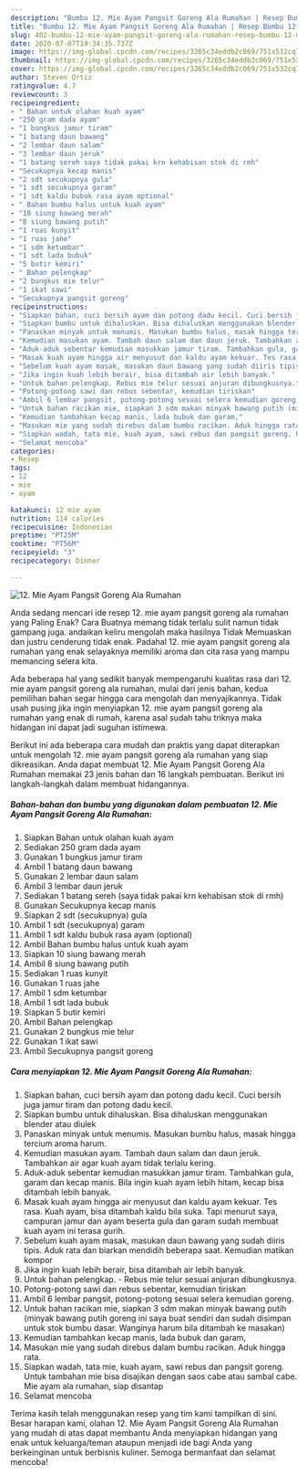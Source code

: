 ```yaml
---
description: "Bumbu 12. Mie Ayam Pangsit Goreng Ala Rumahan | Resep Bumbu 12. Mie Ayam Pangsit Goreng Ala Rumahan Yang Mudah Dan Praktis"
title: "Bumbu 12. Mie Ayam Pangsit Goreng Ala Rumahan | Resep Bumbu 12. Mie Ayam Pangsit Goreng Ala Rumahan Yang Mudah Dan Praktis"
slug: 402-bumbu-12-mie-ayam-pangsit-goreng-ala-rumahan-resep-bumbu-12-mie-ayam-pangsit-goreng-ala-rumahan-yang-mudah-dan-praktis
date: 2020-07-07T19:34:35.737Z
image: https://img-global.cpcdn.com/recipes/3265c34eddb2c069/751x532cq70/12-mie-ayam-pangsit-goreng-ala-rumahan-foto-resep-utama.jpg
thumbnail: https://img-global.cpcdn.com/recipes/3265c34eddb2c069/751x532cq70/12-mie-ayam-pangsit-goreng-ala-rumahan-foto-resep-utama.jpg
cover: https://img-global.cpcdn.com/recipes/3265c34eddb2c069/751x532cq70/12-mie-ayam-pangsit-goreng-ala-rumahan-foto-resep-utama.jpg
author: Steven Ortiz
ratingvalue: 4.7
reviewcount: 3
recipeingredient:
- " Bahan untuk olahan kuah ayam"
- "250 gram dada ayam"
- "1 bungkus jamur tiram"
- "1 batang daun bawang"
- "2 lembar daun salam"
- "3 lembar daun jeruk"
- "1 batang sereh saya tidak pakai krn kehabisan stok di rmh"
- "Secukupnya kecap manis"
- "2 sdt secukupnya gula"
- "1 sdt secukupnya garam"
- "1 sdt kaldu bubuk rasa ayam optional"
- " Bahan bumbu halus untuk kuah ayam"
- "10 siung bawang merah"
- "8 siung bawang putih"
- "1 ruas kunyit"
- "1 ruas jahe"
- "1 sdm ketumbar"
- "1 sdt lada bubuk"
- "5 butir kemiri"
- " Bahan pelengkap"
- "2 bungkus mie telur"
- "1 ikat sawi"
- "Secukupnya pangsit goreng"
recipeinstructions:
- "Siapkan bahan, cuci bersih ayam dan potong dadu kecil. Cuci bersih juga jamur tiram dan potong dadu kecil."
- "Siapkan bumbu untuk dihaluskan. Bisa dihaluskan menggunakan blender atau diulek"
- "Panaskan minyak untuk menumis. Masukan bumbu halus, masak hingga tercium aroma harum."
- "Kemudian masukan ayam. Tambah daun salam dan daun jeruk. Tambahkan air agar kuah ayam tidak terlalu kering."
- "Aduk-aduk sebentar kemudian masukkan jamur tiram. Tambahkan gula, garam dan kecap manis. Bila ingin kuah ayam lebih hitam, kecap bisa ditambah lebih banyak."
- "Masak kuah ayam hingga air menyusut dan kaldu ayam kekuar. Tes rasa. Kuah ayam, bisa ditambah kaldu bila suka. Tapi menurut saya, campuran jamur dan ayam beserta gula dan garam sudah membuat kuah ayam ini terasa gurih."
- "Sebelum kuah ayam masak, masukan daun bawang yang sudah diiris tipis. Aduk rata dan biarkan mendidih beberapa saat. Kemudian matikan kompor"
- "Jika ingin kuah lebih berair, bisa ditambah air lebih banyak."
- "Untuk bahan pelengkap. Rebus mie telur sesuai anjuran dibungkusnya."
- "Potong-potong sawi dan rebus sebentar, kemudian tiriskan"
- "Ambil 6 lembar pangsit, potong-potong sesuai selera kemudian goreng."
- "Untuk bahan racikan mie, siapkan 3 sdm makan minyak bawang putih (minyak bawang putih goreng ini saya buat sendiri dan sudah disimpan untuk stok bumbu dasar. Wanginya harum bila ditambah ke masakan)"
- "Kemudian tambahkan kecap manis, lada bubuk dan garam,"
- "Masukan mie yang sudah direbus dalam bumbu racikan. Aduk hingga rata."
- "Siapkan wadah, tata mie, kuah ayam, sawi rebus dan pangsit goreng. Untuk tambahan mie bisa disajikan dengan saos cabe atau sambal cabe. Mie ayam ala rumahan, siap disantap"
- "Selamat mencoba"
categories:
- Resep
tags:
- 12
- mie
- ayam

katakunci: 12 mie ayam 
nutrition: 114 calories
recipecuisine: Indonesian
preptime: "PT25M"
cooktime: "PT56M"
recipeyield: "3"
recipecategory: Dinner

---
```



![12. Mie Ayam Pangsit Goreng Ala Rumahan](https://img-global.cpcdn.com/recipes/3265c34eddb2c069/751x532cq70/12-mie-ayam-pangsit-goreng-ala-rumahan-foto-resep-utama.jpg)

Anda sedang mencari ide resep 12. mie ayam pangsit goreng ala rumahan yang Paling Enak? Cara Buatnya memang tidak terlalu sulit namun tidak gampang juga. andaikan keliru mengolah maka hasilnya Tidak Memuaskan dan justru cenderung tidak enak. Padahal 12. mie ayam pangsit goreng ala rumahan yang enak selayaknya memiliki aroma dan cita rasa yang mampu memancing selera kita.



Ada beberapa hal yang sedikit banyak mempengaruhi kualitas rasa dari 12. mie ayam pangsit goreng ala rumahan, mulai dari jenis bahan, kedua pemilihan bahan segar hingga cara mengolah dan menyajikannya. Tidak usah pusing jika ingin menyiapkan 12. mie ayam pangsit goreng ala rumahan yang enak di rumah, karena asal sudah tahu triknya maka hidangan ini dapat jadi suguhan istimewa.


Berikut ini ada beberapa cara mudah dan praktis yang dapat diterapkan untuk mengolah 12. mie ayam pangsit goreng ala rumahan yang siap dikreasikan. Anda dapat membuat 12. Mie Ayam Pangsit Goreng Ala Rumahan memakai 23 jenis bahan dan 16 langkah pembuatan. Berikut ini langkah-langkah dalam membuat hidangannya.

<!--inarticleads1-->

##### Bahan-bahan dan bumbu yang digunakan dalam pembuatan 12. Mie Ayam Pangsit Goreng Ala Rumahan:

1. Siapkan  Bahan untuk olahan kuah ayam
1. Sediakan 250 gram dada ayam
1. Gunakan 1 bungkus jamur tiram
1. Ambil 1 batang daun bawang
1. Gunakan 2 lembar daun salam
1. Ambil 3 lembar daun jeruk
1. Sediakan 1 batang sereh (saya tidak pakai krn kehabisan stok di rmh)
1. Gunakan Secukupnya kecap manis
1. Siapkan 2 sdt (secukupnya) gula
1. Ambil 1 sdt (secukupnya) garam
1. Ambil 1 sdt kaldu bubuk rasa ayam (optional)
1. Ambil  Bahan bumbu halus untuk kuah ayam
1. Siapkan 10 siung bawang merah
1. Ambil 8 siung bawang putih
1. Sediakan 1 ruas kunyit
1. Gunakan 1 ruas jahe
1. Ambil 1 sdm ketumbar
1. Ambil 1 sdt lada bubuk
1. Siapkan 5 butir kemiri
1. Ambil  Bahan pelengkap
1. Gunakan 2 bungkus mie telur
1. Gunakan 1 ikat sawi
1. Ambil Secukupnya pangsit goreng




<!--inarticleads2-->

##### Cara menyiapkan 12. Mie Ayam Pangsit Goreng Ala Rumahan:

1. Siapkan bahan, cuci bersih ayam dan potong dadu kecil. Cuci bersih juga jamur tiram dan potong dadu kecil.
1. Siapkan bumbu untuk dihaluskan. Bisa dihaluskan menggunakan blender atau diulek
1. Panaskan minyak untuk menumis. Masukan bumbu halus, masak hingga tercium aroma harum.
1. Kemudian masukan ayam. Tambah daun salam dan daun jeruk. Tambahkan air agar kuah ayam tidak terlalu kering.
1. Aduk-aduk sebentar kemudian masukkan jamur tiram. Tambahkan gula, garam dan kecap manis. Bila ingin kuah ayam lebih hitam, kecap bisa ditambah lebih banyak.
1. Masak kuah ayam hingga air menyusut dan kaldu ayam kekuar. Tes rasa. Kuah ayam, bisa ditambah kaldu bila suka. Tapi menurut saya, campuran jamur dan ayam beserta gula dan garam sudah membuat kuah ayam ini terasa gurih.
1. Sebelum kuah ayam masak, masukan daun bawang yang sudah diiris tipis. Aduk rata dan biarkan mendidih beberapa saat. Kemudian matikan kompor
1. Jika ingin kuah lebih berair, bisa ditambah air lebih banyak.
1. Untuk bahan pelengkap. - Rebus mie telur sesuai anjuran dibungkusnya.
1. Potong-potong sawi dan rebus sebentar, kemudian tiriskan
1. Ambil 6 lembar pangsit, potong-potong sesuai selera kemudian goreng.
1. Untuk bahan racikan mie, siapkan 3 sdm makan minyak bawang putih (minyak bawang putih goreng ini saya buat sendiri dan sudah disimpan untuk stok bumbu dasar. Wanginya harum bila ditambah ke masakan)
1. Kemudian tambahkan kecap manis, lada bubuk dan garam,
1. Masukan mie yang sudah direbus dalam bumbu racikan. Aduk hingga rata.
1. Siapkan wadah, tata mie, kuah ayam, sawi rebus dan pangsit goreng. Untuk tambahan mie bisa disajikan dengan saos cabe atau sambal cabe. Mie ayam ala rumahan, siap disantap
1. Selamat mencoba




Terima kasih telah menggunakan resep yang tim kami tampilkan di sini. Besar harapan kami, olahan 12. Mie Ayam Pangsit Goreng Ala Rumahan yang mudah di atas dapat membantu Anda menyiapkan hidangan yang enak untuk keluarga/teman ataupun menjadi ide bagi Anda yang berkeinginan untuk berbisnis kuliner. Semoga bermanfaat dan selamat mencoba!

